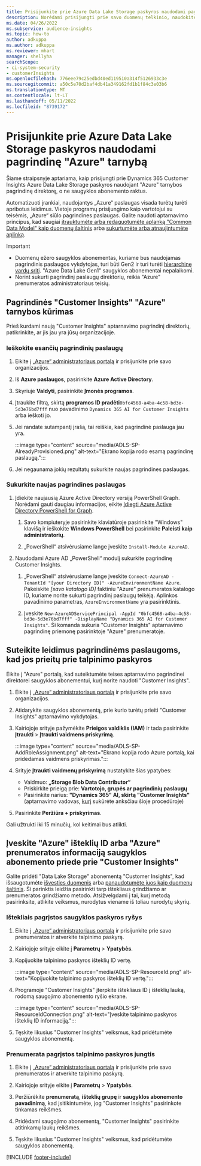 ```yaml
---
title: Prisijunkite prie Azure Data Lake Storage paskyros naudodami pagrindinę tarnybą
description: Norėdami prisijungti prie savo duomenų telkinio, naudokite pagrindinę "Azure" tarnybą.
ms.date: 04/26/2022
ms.subservice: audience-insights
ms.topic: how-to
author: adkuppa
ms.author: adkuppa
ms.reviewer: mhart
manager: shellyha
searchScope:
- ci-system-security
- customerInsights
ms.openlocfilehash: 776eee79c25edbd40ed119510a314f5126933c3e
ms.sourcegitcommit: a50c5e70d2baf4db41a349162fd1b1f84c3e03b6
ms.translationtype: MT
ms.contentlocale: lt-LT
ms.lasthandoff: 05/11/2022
ms.locfileid: "8739172"
---
```

# <a name="connect-to-an-azure-data-lake-storage-account-by-using-an-azure-service-principal"></a>Prisijunkite prie Azure Data Lake Storage paskyros naudodami pagrindinę "Azure" tarnybą

Šiame straipsnyje aptariama, kaip prisijungti prie Dynamics 365 Customer Insights Azure Data Lake Storage paskyros naudojant "Azure" tarnybos pagrindinę direktorę, o ne saugyklos abonemento raktus. 

Automatizuoti įrankiai, naudojantys „Azure“ paslaugas visada turėtų turėti apribotus leidimus. Vietoje programų prisijungimo kaip vartotojui su teisėmis, „Azure“ siūlo pagrindines paslaugas. Galite naudoti aptarnavimo principus, kad saugiai [įtrauktumėte arba redaguotumėte aplanką "Common Data Model" kaip duomenų šaltinis](connect-common-data-model.md) arba [sukurtumėte arba atnaujintumėte aplinką](create-environment.md).

> [!IMPORTANT]
> - Duomenų ežero saugyklos abonementas, kuriame bus naudojamas pagrindinis paslaugos vykdytojas, turi būti Gen2 ir turi turėti [hierarchinę vardų sritį](/azure/storage/blobs/data-lake-storage-namespace). "Azure Data Lake Gen1" saugyklos abonementai nepalaikomi.
> - Norint sukurti pagrindinį paslaugų direktorių, reikia "Azure" prenumeratos administratoriaus teisių.

## <a name="create-an-azure-service-principal-for-customer-insights"></a>Pagrindinės "Customer Insights" "Azure" tarnybos kūrimas

Prieš kurdami naują "Customer Insights" aptarnavimo pagrindinį direktorių, patikrinkite, ar jis jau yra jūsų organizacijoje.

### <a name="look-for-an-existing-service-principal"></a>Ieškokite esančių pagrindinių paslaugų

1. Eikite į [„Azure“ administratoriaus portalą](https://portal.azure.com) ir prisijunkite prie savo organizacijos.

2. Iš **Azure paslaugos**, pasirinkite **Azure Active Directory**.

3. Skyriuje **Valdyti**, pasirinkite **Įmonės programos**.

4. Įtraukite filtrą, skirtą **programos ID pradėti**`0bfc4568-a4ba-4c58-bd3e-5d3e76bd7fff` nuo pavadinimo `Dynamics 365 AI for Customer Insights` arba ieškoti jo.

5. Jei randate sutampantį įrašą, tai reiškia, kad pagrindinė paslauga jau yra. 
   
   :::image type="content" source="media/ADLS-SP-AlreadyProvisioned.png" alt-text="Ekrano kopija rodo esamą pagrindinę paslaugą.":::
   
6. Jei negaunama jokių rezultatų sukurkite naujas pagrindines paslaugas.

### <a name="create-a-new-service-principal"></a>Sukurkite naujas pagrindines paslaugas

1. Įdiekite naujausią Azure Active Directory versiją PowerShell Graph. Norėdami gauti daugiau informacijos, eikite [Įdiegti Azure Active Directory PowerShell for Graph](/powershell/azure/active-directory/install-adv2).

   1. Savo kompiuteryje pasirinkite klaviatūroje pasirinkite "Windows" klavišą ir ieškokite **Windows PowerShell** bei pasirinkite **Paleisti kaip administratorių**.
   
   1. „PowerShell“ atsivėrusiame lange įveskite `Install-Module AzureAD`.

2. Naudodami Azure AD „PowerShell“ modulį sukurkite pagrindinę Customer Insights.

   1. „PowerShell“ atsivėrusiame lange įveskite `Connect-AzureAD -TenantId "[your Directory ID]" -AzureEnvironmentName Azure`. Pakeiskite *[savo katalogo ID]* faktiniu "Azure" prenumeratos katalogo ID, kuriame norite sukurti pagrindinį paslaugų teikėją. Aplinkos pavadinimo parametras, `AzureEnvironmentName` yra pasirinktinis.
  
   1. Įveskite `New-AzureADServicePrincipal -AppId "0bfc4568-a4ba-4c58-bd3e-5d3e76bd7fff" -DisplayName "Dynamics 365 AI for Customer Insights"`. Ši komanda sukuria "Customer Insights" aptarnavimo pagrindinę priemonę pasirinktoje "Azure" prenumeratoje. 

## <a name="grant-permissions-to-the-service-principal-to-access-the-storage-account"></a>Suteikite leidimus pagrindinėms paslaugoms, kad jos prieitų prie talpinimo paskyros

Eikite į "Azure" portalą, kad suteiktumėte teises aptarnavimo pagrindinei direktorei saugyklos abonementui, kurį norite naudoti "Customer Insights".

1. Eikite į [„Azure“ administratoriaus portalą](https://portal.azure.com) ir prisijunkite prie savo organizacijos.

1. Atidarykite saugyklos abonementą, prie kurio turėtų prieiti "Customer Insights" aptarnavimo vykdytojas.

1. Kairiojoje srityje pažymėkite **Prieigos valdiklis (IAM)** ir tada pasirinkite **Įtraukti** > **Įtraukti vaidmens priskyrimą**.

   :::image type="content" source="media/ADLS-SP-AddRoleAssignment.png" alt-text="Ekrano kopija rodo Azure portalą, kai pridedamas vaidmens priskyrimas.":::

1. Srityje **Įtraukti vaidmenų priskyrimą** nustatykite šias ypatybes:
   - Vaidmuo: **„Storage Blob Data Contributor“**
   - Priskirkite prieigą prie: **Vartotojo, grupės ar pagrindinių paslaugų**
   - Pasirinkite narius: **"Dynamics 365" AI, skirtą "Customer Insights"** (aptarnavimo vadovas, [kurį](#create-a-new-service-principal) sukūrėte anksčiau šioje procedūroje)

1.  Pasirinkite **Peržiūra + priskyrimas**.

Gali užtrukti iki 15 minučių, kol keitimai bus atlikti.

## <a name="enter-the-azure-resource-id-or-the-azure-subscription-details-in-the-storage-account-attachment-to-customer-insights"></a>Įveskite "Azure" išteklių ID arba "Azure" prenumeratos informaciją saugyklos abonemento priede prie "Customer Insights"

Galite pridėti "Data Lake Storage" abonementą "Customer Insights", kad išsaugotumėte [išvesties duomenis](manage-environments.md) arba [panaudotumėte juos kaip duomenų šaltinis](connect-dataverse-managed-lake.md). Ši parinktis leidžia pasirinkti tarp ištekliaus grindžiamo ar prenumeratos grindžiamo metodo. Atsižvelgdami į tai, kurį metodą pasirinksite, atlikite veiksmus, nurodytus viename iš toliau nurodytų skyrių.

### <a name="resource-based-storage-account-connection"></a>Ištekliais pagrįstos saugyklos paskyros ryšys

1. Eikite į [„Azure“ administratoriaus portalą](https://portal.azure.com) ir prisijunkite prie savo prenumeratos ir atverkite talpinimo paskyrą.

1. Kairiojoje srityje eikite į **Parametrų** > **Ypatybės**.

1. Kopijuokite talpinimo paskyros išteklių ID vertę.

   :::image type="content" source="media/ADLS-SP-ResourceId.png" alt-text="Kopijuokite talpinimo paskyros išteklių ID vertę.":::

1. Programoje "Customer Insights" įterpkite ištekliaus ID į išteklių lauką, rodomą saugojimo abonemento ryšio ekrane.

   :::image type="content" source="media/ADLS-SP-ResourceIdConnection.png" alt-text="Įveskite talpinimo paskyros išteklių ID informaciją.":::   

1. Tęskite likusius "Customer Insights" veiksmus, kad pridėtumėte saugyklos abonementą.

### <a name="subscription-based-storage-account-connection"></a>Prenumerata pagrįstos talpinimo paskyros jungtis

1. Eikite į [„Azure“ administratoriaus portalą](https://portal.azure.com) ir prisijunkite prie savo prenumeratos ir atverkite talpinimo paskyrą.

1. Kairiojoje srityje eikite į **Parametrų** > **Ypatybės**.

1. Peržiūrėkite **prenumeratą**, **išteklių grupę** ir **saugyklos abonemento pavadinimą**, kad įsitikintumėte, jog "Customer Insights" pasirinkote tinkamas reikšmes.

1. Pridėdami saugojimo abonementą, "Customer Insights" pasirinkite atitinkamų laukų reikšmes.

1. Tęskite likusius "Customer Insights" veiksmus, kad pridėtumėte saugyklos abonementą.


[!INCLUDE [footer-include](includes/footer-banner.md)]